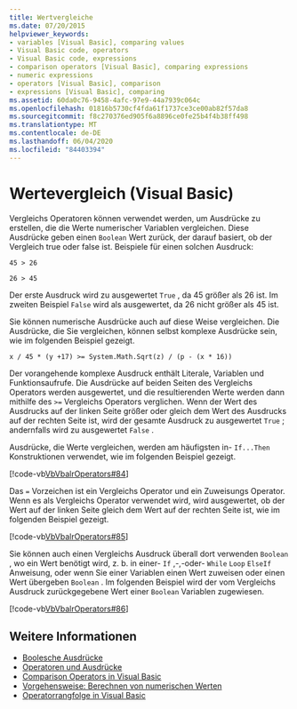 ```yaml
---
title: Wertvergleiche
ms.date: 07/20/2015
helpviewer_keywords:
- variables [Visual Basic], comparing values
- Visual Basic code, operators
- Visual Basic code, expressions
- comparison operators [Visual Basic], comparing expressions
- numeric expressions
- operators [Visual Basic], comparison
- expressions [Visual Basic], comparing
ms.assetid: 60da0c76-9458-4afc-97e9-44a7939c064c
ms.openlocfilehash: 01816b5730cf4fda61f1737ce3ce00ab82f57da8
ms.sourcegitcommit: f8c270376ed905f6a8896ce0fe25b4f4b38ff498
ms.translationtype: MT
ms.contentlocale: de-DE
ms.lasthandoff: 06/04/2020
ms.locfileid: "84403394"
---
```

# <a name="value-comparisons-visual-basic"></a>Wertevergleich (Visual Basic)
Vergleichs Operatoren können verwendet werden, um Ausdrücke zu erstellen, die die Werte numerischer Variablen vergleichen. Diese Ausdrücke geben einen `Boolean` Wert zurück, der darauf basiert, ob der Vergleich true oder false ist. Beispiele für einen solchen Ausdruck:  
  
 `45 > 26`  
  
 `26 > 45`  
  
 Der erste Ausdruck wird zu ausgewertet `True` , da 45 größer als 26 ist. Im zweiten Beispiel `False` wird als ausgewertet, da 26 nicht größer als 45 ist.  
  
 Sie können numerische Ausdrücke auch auf diese Weise vergleichen. Die Ausdrücke, die Sie vergleichen, können selbst komplexe Ausdrücke sein, wie im folgenden Beispiel gezeigt.  
  
 `x / 45 * (y +17) >= System.Math.Sqrt(z) / (p - (x * 16))`  
  
 Der vorangehende komplexe Ausdruck enthält Literale, Variablen und Funktionsaufrufe. Die Ausdrücke auf beiden Seiten des Vergleichs Operators werden ausgewertet, und die resultierenden Werte werden dann mithilfe des `>=` Vergleichs Operators verglichen. Wenn der Wert des Ausdrucks auf der linken Seite größer oder gleich dem Wert des Ausdrucks auf der rechten Seite ist, wird der gesamte Ausdruck zu ausgewertet `True` ; andernfalls wird zu ausgewertet `False` .  
  
 Ausdrücke, die Werte vergleichen, werden am häufigsten in- `If...Then` Konstruktionen verwendet, wie im folgenden Beispiel gezeigt.  
  
 [!code-vb[VbVbalrOperators#84](~/samples/snippets/visualbasic/VS_Snippets_VBCSharp/VbVbalrOperators/VB/Class1.vb#84)]  
  
 Das `=` Vorzeichen ist ein Vergleichs Operator und ein Zuweisungs Operator. Wenn es als Vergleichs Operator verwendet wird, wird ausgewertet, ob der Wert auf der linken Seite gleich dem Wert auf der rechten Seite ist, wie im folgenden Beispiel gezeigt.  
  
 [!code-vb[VbVbalrOperators#85](~/samples/snippets/visualbasic/VS_Snippets_VBCSharp/VbVbalrOperators/VB/Class1.vb#85)]  
  
 Sie können auch einen Vergleichs Ausdruck überall dort verwenden `Boolean` , wo ein Wert benötigt wird, z. b. in einer- `If` ,-,-oder- `While` `Loop` `ElseIf` Anweisung, oder wenn Sie einer Variablen einen Wert zuweisen oder einen Wert übergeben `Boolean` . Im folgenden Beispiel wird der vom Vergleichs Ausdruck zurückgegebene Wert einer `Boolean` Variablen zugewiesen.  
  
 [!code-vb[VbVbalrOperators#86](~/samples/snippets/visualbasic/VS_Snippets_VBCSharp/VbVbalrOperators/VB/Class1.vb#86)]  
  
## <a name="see-also"></a>Weitere Informationen

- [Boolesche Ausdrücke](boolean-expressions.md)
- [Operatoren und Ausdrücke](index.md)
- [Comparison Operators in Visual Basic](comparison-operators.md)
- [Vorgehensweise: Berechnen von numerischen Werten](how-to-calculate-numeric-values.md)
- [Operatorrangfolge in Visual Basic](../../../language-reference/operators/operator-precedence.md)
